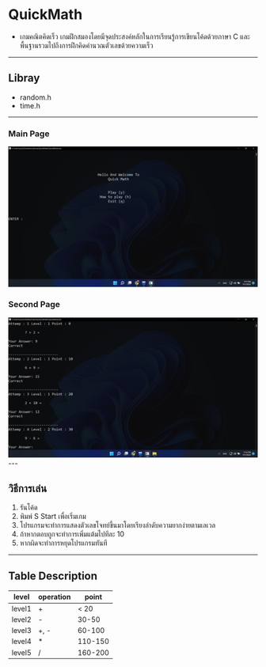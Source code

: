 # QuickMath
- เกมคณิตคิดเร็ว เกมฝึกสมองโดยมีจุดประสงค์หลักในการเรียนรู้การเขียนโค้ดด้วยภาษา C และพื้นฐานรวมไปถึงการฝึกคิดคำนวณตัวเลขด้วยความเร็ว
---

## Libray
- random.h
- time.h
---
### Main Page
<img src="./docs/start (2).png" >

### Second Page
<img src="./docs/2022-11-01 (4).png" >
---

## วิธีการเล่น

1. รันโค้ด
2. พิมพ์ S Start เพื่อเริ่มเกม
3. โปรแกรมจะทำการแสดงตัวเลขโจทย์ขึ้นมาโดยเรียงลำดับความยากง่ายตามเลเวล
4. ถ้าหากตอบถูกจะทำการเพิ่มแต้มไปทีละ 10
5. หากผิดจะทำการหยุดโปรแกรมทันที

---
## Table Description
| level | operation | point |
| ----- | --------- | ----- |
| level1|     +     |  < 20 |
| level2|     -     | 30-50 |
| level3|     +, -  | 60-100|
| level4|     *     | 110-150|
| level5|     /     | 160-200|

